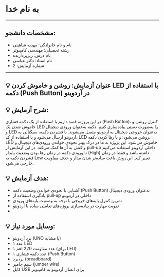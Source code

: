 # به نام خدا

---

## مشخصات دانشجو:

- نام و نام خانوادگی: مهدیه شاهینی
- رشته تحصیلی: مهندسی کامپیوتر  
- نام درس: ریزپردازنده  
- نام استاد: دکتر عباسی  
- شماره آزمایش: 2 

---

## 💡 عنوان آزمایش: روشن و خاموش کردن LED با استفاده از دکمه (Push Button) در آردوینو

## 💡 شرح آزمایش: 
در این پروژه، قصد داریم با استفاده از یک دکمه فشاری (Push Button)، کنترل روشن و خاموش شدن یک LED را به‌صورت دستی پیاده‌سازی کنیم. دکمه به‌عنوان ورودی دیجیتال و LED به‌عنوان خروجی دیجیتال به آردوینو متصل می‌شوند. با فشردن دکمه، سیگنالی به آردوینو ارسال می‌شود و با استفاده از کد، LED روشن می‌شود؛ و با رها کردن دکمه، LED خاموش می‌شود. این پروژه به ما در درک بهتر نحوه‌ی خواندن ورودی‌های دیجیتال و واکنش به آن‌ها کمک می‌کند.
در این آزمایش از pull-up داخلی آردوینو استفاده می‌کنیم تا ورودی دکمه در زمان رها بودن وضعیت پایدار (High) داشته باشد و فقط در زمان فشردن دکمه به Low تغییر کند. این روش باعث ساده‌تر شدن مدار و حذف مقاومت خارجی می‌شود.


## 💡 هدف آزمایش:
- آشنایی با نحوه‌ی خواندن وضعیت دکمه (Push Button) به‌عنوان ورودی دیجیتال
- یادگیری استفاده از pull-up داخلی در آردوینو
- تمرین کنترل پایه‌های خروجی با توجه به وضعیت پایه‌های ورودی
- تقویت مهارت در پیاده‌سازی پروژه‌های تعاملی ساده با آردوینو
- 
## 💡 وسایل مورد نیاز:
- برد آردوینو (UNO یا مشابه)
- ۱ عدد LED
- ۱ عدد مقاومت 220 اهم (برای LED)
- ۱ عدد دکمه فشاری (Push Button)
- بردبرد (breadboard)
- سیم جامپر (jumper wire)
- کابل USB برای اتصال آردوینو به کامپیوتر
